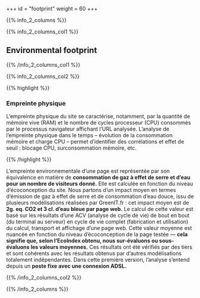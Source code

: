 +++
id = "footprint"
weight = 60
+++

{{% info_2_columns %}}

{{% info_2_columns_col1 %}}

## Environmental footprint

{{% /info_2_columns_col1 %}}

{{% info_2_columns_col2 %}}

{{% highlight %}}

### Empreinte physique

L’empreinte physique du site se caractérise, notamment, par la quantité de mémoire vive (RAM) et le nombre de cycles
processeur (CPU) consommés par le processus navigateur affichant l’URL analysée. L’analyse de l’empreinte physique dans
le temps – évolution de la consommation mémoire et charge CPU – permet d’identifier des corrélations et effet de seuil :
blocage CPU, surconsommation mémoire, etc.

{{% /highlight %}}

L’empreinte environnementale d’une page est représentée par son équivalence en matière de **consommation de gaz à effet
de serre et d’eau pour un nombre de visiteurs donné.** Elle est calculée en fonction du niveau d’éco&shy;conception du
site. Nous partons d’un impact moyen en termes d’émission de gaz à effet de serre et de consommation d’eau douce, issu
de plusieurs modélisations réalisées par GreenIT.fr : cet impact moyen est de **2g. eq. CO2 et 3 cl. d’eau bleue par
page web.** Le calcul de cette valeur est basé sur les résultats d’une ACV (analyse de cycle de vie) de bout en bout (du
terminal au serveur) en cycle de vie complet (fabrication et utilisation) du calcul, transport et affichage d’une page
web. Cette valeur moyenne est nuancée en fonction du niveau d’éco&shy;conception de la page testée — **cela signifie
que, selon l’EcoIndex obtenu, nous sur-évaluons ou sous-évaluons les valeurs moyennes.** Ces résultats ont été vérifiés
par des tiers et sont cohérents avec les résultats obtenus par d’autres modélisations totalement indépendantes. Dans
cette première version, l’analyse s’entend depuis un **poste fixe avec une connexion ADSL.**

{{% /info_2_columns_col2 %}}

{{% /info_2_columns %}}
